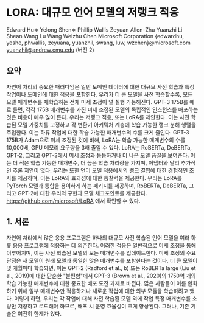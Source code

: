 # LORA: 대규모 언어 모델의 저랭크 적응
Edward Hu∗ Yelong Shen∗ Phillip Wallis Zeyuan Allen-Zhu Yuanzhi Li Shean Wang Lu Wang Weizhu Chen
Microsoft Corporation
{edwardhu, yeshe, phwallis, zeyuana, yuanzhil, swang, luw, wzchen}@microsoft.com
yuanzhil@andrew.cmu.edu
(버전 2)

## 요약
자연어 처리의 중요한 패러다임은 일반 도메인 데이터에 대한 대규모 사전 학습과 특정 작업이나 도메인에 대한 적응을 포함한다. 우리가 더 큰 모델을 사전 학습할수록, 모든 모델 매개변수를 재학습하는 전체 미세 조정이 덜 실행 가능해진다. GPT-3 175B를 예로 들면, 각각 175B 매개변수를 가진 미세 조정된 모델의 독립적인 인스턴스를 배포하는 것은 비용이 매우 많이 든다. 우리는 저랭크 적응, 또는 LoRA를 제안한다. 이는 사전 학습된 모델 가중치를 고정하고 각 변환기 아키텍처 계층에 학습 가능한 랭크 분해 행렬을 주입한다. 이는 하류 작업에 대한 학습 가능한 매개변수의 수를 크게 줄인다. GPT-3 175B가 Adam으로 미세 조정된 것에 비해, LoRA는 학습 가능한 매개변수의 수를 10,000배, GPU 메모리 요구량을 3배 줄일 수 있다. LoRA는 RoBERTa, DeBERTa, GPT-2, 그리고 GPT-3에서 미세 조정과 동등하거나 더 나은 모델 품질을 보여준다. 이는 더 적은 학습 가능한 매개변수, 더 높은 학습 처리량을 가지며, 어댑터와 달리 추가적인 추론 지연이 없다. 우리는 또한 언어 모델 적응에서의 랭크 결핍에 대한 경험적인 조사를 제공하며, 이는 LoRA의 효과성에 대한 통찰력을 제공한다. 우리는 LoRA를 PyTorch 모델과 통합을 용이하게 하는 패키지를 제공하며, RoBERTa, DeBERTa, 그리고 GPT-2에 대한 우리의 구현과 모델 체크포인트를 제공한다. https://github.com/microsoft/LoRA 에서 확인할 수 있다.

## 1. 서론
자연어 처리에서 많은 응용 프로그램은 하나의 대규모 사전 학습된 언어 모델을 여러 하류 응용 프로그램에 적응하는 데 의존한다. 이러한 적응은 일반적으로 미세 조정을 통해 이루어지며, 이는 사전 학습된 모델의 모든 매개변수를 업데이트한다. 미세 조정의 주요 단점은 새 모델이 원래 모델과 동일한 많은 매개변수를 포함한다는 것이다. 더 큰 모델이 몇 개월마다 학습되면, 이는 GPT-2 (Radford et al., b) 또는 RoBERTa large (Liu et al., 2019)에 대한 단순한 "불편함"에서 GPT-3 (Brown et al., 2020)의 1750억 개의 학습 가능한 매개변수에 대한 중요한 배포 도전 과제로 바뀐다. 많은 사람들이 이를 완화하기 위해 일부 매개변수만 적응하거나 새로운 작업에 대한 외부 모듈을 학습하려고 했다. 이렇게 하면, 우리는 각 작업에 대해 사전 학습된 모델 외에 작업 특정 매개변수를 소량만 저장하고 로드해야 하므로, 배포 시 운영 효율성이 크게 향상된다. 그러나, 기존 기술은 여전히 한계가 있다.